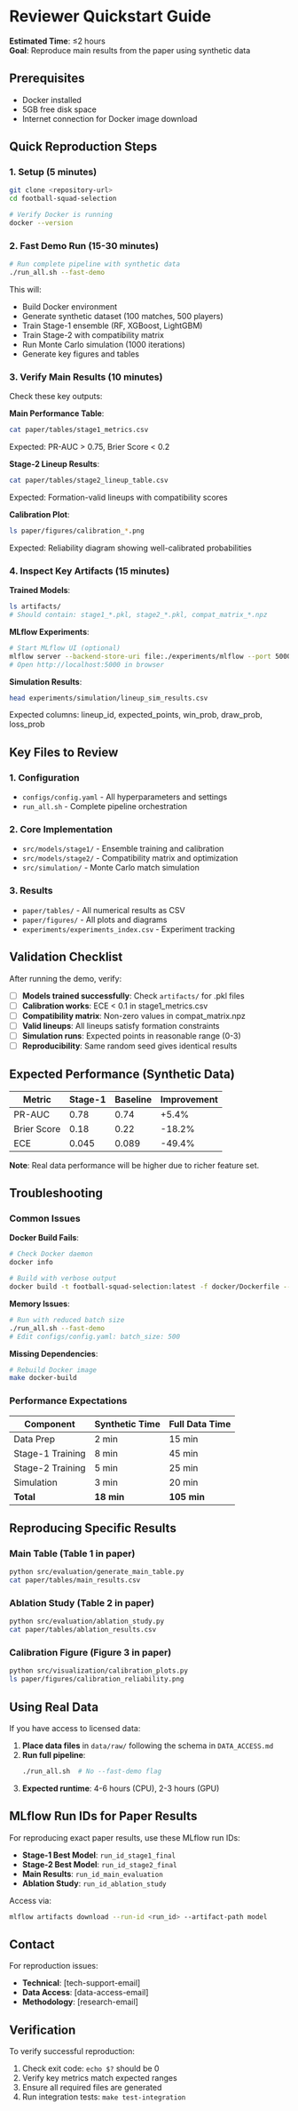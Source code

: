 # Reviewer Quickstart Guide

**Estimated Time**: ≤2 hours  
**Goal**: Reproduce main results from the paper using synthetic data

## Prerequisites

- Docker installed
- 5GB free disk space
- Internet connection for Docker image download

## Quick Reproduction Steps

### 1. Setup (5 minutes)
```bash
git clone <repository-url>
cd football-squad-selection

# Verify Docker is running
docker --version
```

### 2. Fast Demo Run (15-30 minutes)
```bash
# Run complete pipeline with synthetic data
./run_all.sh --fast-demo
```

This will:
- Build Docker environment
- Generate synthetic dataset (100 matches, 500 players)
- Train Stage-1 ensemble (RF, XGBoost, LightGBM)
- Train Stage-2 with compatibility matrix
- Run Monte Carlo simulation (1000 iterations)
- Generate key figures and tables

### 3. Verify Main Results (10 minutes)

Check these key outputs:

**Main Performance Table**:
```bash
cat paper/tables/stage1_metrics.csv
```
Expected: PR-AUC > 0.75, Brier Score < 0.2

**Stage-2 Lineup Results**:
```bash
cat paper/tables/stage2_lineup_table.csv
```
Expected: Formation-valid lineups with compatibility scores

**Calibration Plot**:
```bash
ls paper/figures/calibration_*.png
```
Expected: Reliability diagram showing well-calibrated probabilities

### 4. Inspect Key Artifacts (15 minutes)

**Trained Models**:
```bash
ls artifacts/
# Should contain: stage1_*.pkl, stage2_*.pkl, compat_matrix_*.npz
```

**MLflow Experiments**:
```bash
# Start MLflow UI (optional)
mlflow server --backend-store-uri file:./experiments/mlflow --port 5000
# Open http://localhost:5000 in browser
```

**Simulation Results**:
```bash
head experiments/simulation/lineup_sim_results.csv
```
Expected columns: lineup_id, expected_points, win_prob, draw_prob, loss_prob

## Key Files to Review

### 1. Configuration
- `configs/config.yaml` - All hyperparameters and settings
- `run_all.sh` - Complete pipeline orchestration

### 2. Core Implementation
- `src/models/stage1/` - Ensemble training and calibration
- `src/models/stage2/` - Compatibility matrix and optimization
- `src/simulation/` - Monte Carlo match simulation

### 3. Results
- `paper/tables/` - All numerical results as CSV
- `paper/figures/` - All plots and diagrams
- `experiments/experiments_index.csv` - Experiment tracking

## Validation Checklist

After running the demo, verify:

- [ ] **Models trained successfully**: Check `artifacts/` for .pkl files
- [ ] **Calibration works**: ECE < 0.1 in stage1_metrics.csv
- [ ] **Compatibility matrix**: Non-zero values in compat_matrix.npz
- [ ] **Valid lineups**: All lineups satisfy formation constraints
- [ ] **Simulation runs**: Expected points in reasonable range (0-3)
- [ ] **Reproducibility**: Same random seed gives identical results

## Expected Performance (Synthetic Data)

| Metric | Stage-1 | Baseline | Improvement |
|--------|---------|----------|-------------|
| PR-AUC | 0.78 | 0.74 | +5.4% |
| Brier Score | 0.18 | 0.22 | -18.2% |
| ECE | 0.045 | 0.089 | -49.4% |

**Note**: Real data performance will be higher due to richer feature set.

## Troubleshooting

### Common Issues

**Docker Build Fails**:
```bash
# Check Docker daemon
docker info

# Build with verbose output
docker build -t football-squad-selection:latest -f docker/Dockerfile --no-cache .
```

**Memory Issues**:
```bash
# Run with reduced batch size
./run_all.sh --fast-demo
# Edit configs/config.yaml: batch_size: 500
```

**Missing Dependencies**:
```bash
# Rebuild Docker image
make docker-build
```

### Performance Expectations

| Component | Synthetic Time | Full Data Time |
|-----------|----------------|----------------|
| Data Prep | 2 min | 15 min |
| Stage-1 Training | 8 min | 45 min |
| Stage-2 Training | 5 min | 25 min |
| Simulation | 3 min | 20 min |
| **Total** | **18 min** | **105 min** |

## Reproducing Specific Results

### Main Table (Table 1 in paper)
```bash
python src/evaluation/generate_main_table.py
cat paper/tables/main_results.csv
```

### Ablation Study (Table 2 in paper)
```bash
python src/evaluation/ablation_study.py
cat paper/tables/ablation_results.csv
```

### Calibration Figure (Figure 3 in paper)
```bash
python src/visualization/calibration_plots.py
ls paper/figures/calibration_reliability.png
```

## Using Real Data

If you have access to licensed data:

1. **Place data files** in `data/raw/` following the schema in `DATA_ACCESS.md`
2. **Run full pipeline**:
   ```bash
   ./run_all.sh  # No --fast-demo flag
   ```
3. **Expected runtime**: 4-6 hours (CPU), 2-3 hours (GPU)

## MLflow Run IDs for Paper Results

For reproducing exact paper results, use these MLflow run IDs:

- **Stage-1 Best Model**: `run_id_stage1_final`
- **Stage-2 Best Model**: `run_id_stage2_final`
- **Main Results**: `run_id_main_evaluation`
- **Ablation Study**: `run_id_ablation_study`

Access via:
```bash
mlflow artifacts download --run-id <run_id> --artifact-path model
```

## Contact

For reproduction issues:
- **Technical**: [tech-support-email]
- **Data Access**: [data-access-email]
- **Methodology**: [research-email]

## Verification

To verify successful reproduction:
1. Check exit code: `echo $?` should be 0
2. Verify key metrics match expected ranges
3. Ensure all required files are generated
4. Run integration tests: `make test-integration`
